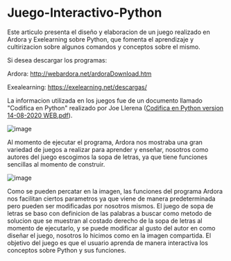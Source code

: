# Juego-Interactivo-Python
Este articulo presenta el diseño y elaboracion de un juego realizado en Ardora y Exelearning sobre Python, que fomenta  el aprendizaje y cultirizacion sobre algunos comandos y conceptos sobre el mismo.

Si desea descargar los programas:

Ardora: http://webardora.net/ardoraDownload.htm

Exealearning: https://exelearning.net/descargas/

La informacion utilizada en los juegos fue de un documento llamado "Codifica en Python" realizado por Joe Llerena ([Codifica en Python version 14-08-2020 WEB.pdf](https://github.com/kgallegosm1/Juego-Interactivo-Python/files/8195071/Codifica.en.Python.version.14-08-2020.WEB.pdf)).

![image](https://user-images.githubusercontent.com/101061647/156974565-d6ece5ec-0214-4460-beb7-729d8eddb071.png)

Al momento de  ejecutar el programa, Ardora nos mostraba una gran variedad de juegos a realizar para aprender y enseñar, nosotros como autores del juego escogimos la sopa de letras, ya que tiene funciones sencillas al momento de construir.

![image](https://user-images.githubusercontent.com/101061647/157079273-0419f4c9-5009-4b36-838f-ce0dd27d34a6.png)

Como se pueden percatar en la imagen, las funciones del programa Ardora nos facilitan ciertos parametros ya que viene de manera predeterminada pero pueden ser modificadas por nosotros mismos.
El juego de sopa de letras se baso con definicion de las palabras a buscar como metodo de solucion que se muestran al costado derecho de la sopa de letras al momento de ejecutarlo, y se puede modificar al gusto del autor en como diseñar el juego, nosotros lo hicimos como en la imagen compartida.
El objetivo del juego es que el usuario aprenda de manera interactiva los conceptos sobre Python y sus funciones.

